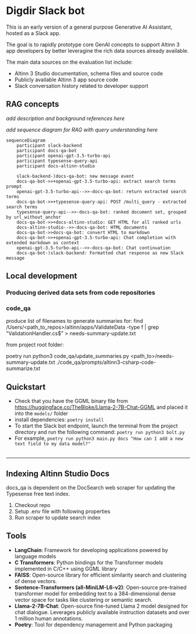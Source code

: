 # Digdir Slack bot 

This is an early version of a general purpose Generative AI Assistant, hosted as a Slack app. 

The goal is to rapidly prototype core GenAI concepts to support Altinn 3 app developers by better leveragine the rich data sources already available. 

The main data sources on the evaluation list include:

- Altinn 3 Studio documentation, schema files and source code
- Publicly available Altinn 3 app source code
- Slack conversation history related to developer support


## RAG concepts

_add description and background references here_


_add sequence diagram for RAG with query understanding here_

```mermaid
sequenceDiagram    
    participant slack-backend
    participant docs-qa-bot
    participant openai-gpt-3.5-turbo-api 
    participant typesense-query-api
    participant docs-altinn-studio

    slack-backend-)docs-qa-bot: new message event
    docs-qa-bot->>+openai-gpt-3.5-turbo-api: extract search terms prompt
    openai-gpt-3.5-turbo-api-->>-docs-qa-bot: return extracted search terms
    docs-qa-bot->>+typesense-query-api: POST /multi_query - extracted search terms
    typesense-query-api-->>-docs-qa-bot: ranked document set, grouped by url_without_anchor
    docs-qa-bot->>+docs-altinn-studio: GET HTML for all ranked urls
    docs-altinn-studio-->>-docs-qa-bot: HTML documents
    docs-qa-bot->>docs-qa-bot: convert HTML to markdown
    docs-qa-bot->>+openai-gpt-3.5-turbo-api: Chat completion with extended markdown as context
    openai-gpt-3.5-turbo-api-->>-docs-qa-bot: Chat continuation
    docs-qa-bot-)slack-backend: Formatted chat response as new Slack message
```


## Local development


### Producing derived data sets from code repositories

### code_qa

produce list of filenames to generate summaries for:
find /Users/<path_to_repos>/altinn/apps/ValidateData -type f | grep "ValidationHandler.cs$" > needs-summary-update.txt

from project root folder:

poetry run python3 code_qa/update_summaries.py <path_to>/needs-summary-update.txt ./code_qa/prompts/altinn3-csharp-code-summarize.txt



## Quickstart
- Check that you have the GGML binary file from https://huggingface.co/TheBloke/Llama-2-7B-Chat-GGML and placed it into the `models/` folder
- install dependencies:
`poetry install`
- To start the Slack bot endpoint, launch the terminal from the project directory and run the following command:
`poetry run python3 bolt.py`
- For example, `poetry run python3 main.py docs "How can I add a new text field to my data model?"`
<br><br>

___

## Indexing Altinn Studio Docs

docs_qa is dependent on the DocSearch web scraper for updating the Typesense free text index.

1. Checkout repo
2. Setup .env file with following properties
3. Run scraper to update search index


## Tools
- **LangChain**: Framework for developing applications powered by language models
- **C Transformers**: Python bindings for the Transformer models implemented in C/C++ using GGML library
- **FAISS**: Open-source library for efficient similarity search and clustering of dense vectors.
- **Sentence-Transformers (all-MiniLM-L6-v2)**: Open-source pre-trained transformer model for embedding text to a 384-dimensional dense vector space for tasks like clustering or semantic search.
- **Llama-2-7B-Chat**: Open-source fine-tuned Llama 2 model designed for chat dialogue. Leverages publicly available instruction datasets and over 1 million human annotations. 
- **Poetry**: Tool for dependency management and Python packaging

